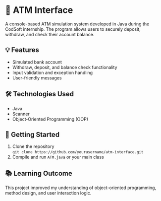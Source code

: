 # 🏧 ATM Interface

A console-based ATM simulation system developed in Java during the CodSoft internship. The program allows users to securely deposit, withdraw, and check their account balance.

## 💡 Features
- Simulated bank account
- Withdraw, deposit, and balance check functionality
- Input validation and exception handling
- User-friendly messages

## 🛠️ Technologies Used
- Java
- Scanner
- Object-Oriented Programming (OOP)

## 🚀 Getting Started
1. Clone the repository  
   `git clone https://github.com/yourusername/atm-interface.git`
2. Compile and run `ATM.java` or your main class

## 📚 Learning Outcome
This project improved my understanding of object-oriented programming, method design, and user interaction logic.
